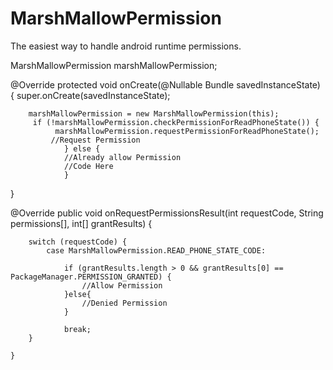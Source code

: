 # MarshMallowPermission
The easiest way to handle android runtime permissions.

MarshMallowPermission marshMallowPermission;

@Override
    protected void onCreate(@Nullable Bundle savedInstanceState) {
        super.onCreate(savedInstanceState);
           
           
        marshMallowPermission = new MarshMallowPermission(this);
         if (!marshMallowPermission.checkPermissionForReadPhoneState()) {      
              marshMallowPermission.requestPermissionForReadPhoneState();
             //Request Permission
                } else {
                //Already allow Permission
                //Code Here
                }
                
}


 @Override
    public void onRequestPermissionsResult(int requestCode, String permissions[], int[] grantResults) {

        switch (requestCode) {
            case MarshMallowPermission.READ_PHONE_STATE_CODE:

                if (grantResults.length > 0 && grantResults[0] == PackageManager.PERMISSION_GRANTED) {
                    //Allow Permission
                }else{
                    //Denied Permission
                }

                break;
        }

    }
